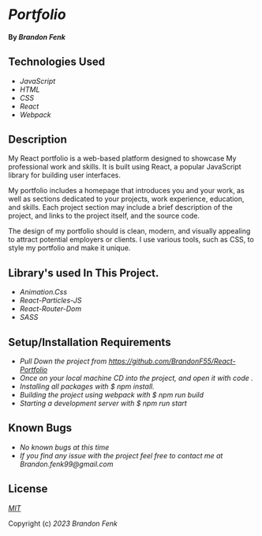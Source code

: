 # _Portfolio_

#### By _**Brandon Fenk**_


## Technologies Used

* _JavaScript_
* _HTML_
* _CSS_
* _React_
* _Webpack_ 


## Description

My React portfolio is a web-based platform designed to showcase My professional work and skills. It is built using React, a popular JavaScript library for building user interfaces.

My portfolio includes a homepage that introduces you and your work, as well as sections dedicated to your projects, work experience, education, and skills. Each project section may include a brief description of the project, and links to the project itself, and the source code.

The design of my portfolio should is clean, modern, and visually appealing to attract potential employers or clients. I use various tools, such as CSS, to style my portfolio and make it unique.

## Library's used In This Project.

* _Animation.Css_
* _React-Particles-JS_
* _React-Router-Dom_
* _SASS_



## Setup/Installation Requirements

* _Pull Down the project from https://github.com/BrandonF55/React-Portfolio_
* _Once on your local machine CD into the project, and open it with code ._
* _Installing all packages with $ npm install._
* _Building the project using webpack with $ npm run build_
* _Starting a development server with $ npm run start_


## Known Bugs

* _No known bugs at this time_ 
* _If you find any issue with the project feel free to contact me at Brandon.fenk99@gmail.com_

## License

_[MIT](https://en.wikipedia.org/wiki/MIT_License)_ 

Copyright (c) _2023_ _Brandon Fenk_
